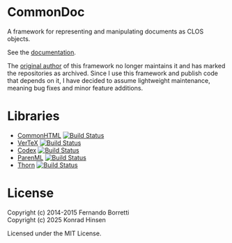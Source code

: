 # CommonDoc

A framework for representing and manipulating documents as CLOS objects.

See the [documentation](http://commondoc.github.io/docs/overview.html).

The [original author](https://github.com/eudoxia0) of this framework no longer maintains it and has marked the repositories as archived. Since I use this framework and publish code that depends on it, I have decided to assume lightweight maintenance, meaning bug fixes and minor feature additions.

# Libraries

* [CommonHTML](https://github.com/CommonDoc/common-html) [![Build Status](https://travis-ci.org/CommonDoc/common-html.svg?branch=master)](https://travis-ci.org/CommonDoc/common-html)
* [VerTeX](https://github.com/CommonDoc/vertex) [![Build Status](https://travis-ci.org/CommonDoc/vertex.svg?branch=master)](https://travis-ci.org/CommonDoc/vertex)
* [Codex](https://github.com/CommonDoc/codex) [![Build Status](https://travis-ci.org/CommonDoc/codex.svg?branch=master)](https://travis-ci.org/CommonDoc/codex)
* [ParenML](https://github.com/CommonDoc/parenml) [![Build Status](https://travis-ci.org/CommonDoc/parenml.svg?branch=master)](https://travis-ci.org/CommonDoc/parenml)
* [Thorn](https://github.com/CommonDoc/thorn) [![Build Status](https://travis-ci.org/CommonDoc/thorn.svg?branch=master)](https://travis-ci.org/CommonDoc/thorn)

# License

Copyright (c) 2014-2015 Fernando Borretti  
Copyright (c) 2025 Konrad Hinsen

Licensed under the MIT License.
